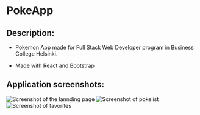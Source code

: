 # PokeApp

## Description: 
- Pokemon App made for Full Stack Web Developer program in Business College Helsinki.

- Made with React and Bootstrap

## Application screenshots:

![Screenshot of the lannding page](Screenshot_landingpage)
![Screenshot of pokelist](Screenshot_pokelist)
![Screenshot of favorites](Screenshot_favorites)